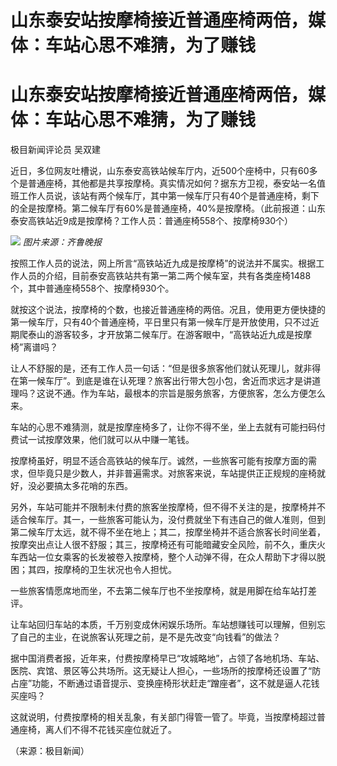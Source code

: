 # 山东泰安站按摩椅接近普通座椅两倍，媒体：车站心思不难猜，为了赚钱

# 山东泰安站按摩椅接近普通座椅两倍，媒体：车站心思不难猜，为了赚钱

极目新闻评论员 吴双建

近日，多位网友吐槽说，山东泰安高铁站候车厅内，近500个座椅中，只有60多个是普通座椅，其他都是共享按摩椅。真实情况如何？据东方卫视，泰安站一名值班工作人员说，该站有两个候车厅，其中第一候车厅只有40个是普通座椅，剩下的全是按摩椅。第二候车厅有60%是普通座椅，40%是按摩椅。（此前报道：山东泰安高铁站近9成是按摩椅？工作人员：普通座椅558个、按摩椅930个）

![](https://inews.gtimg.com/om_bt/OngShEbWXBdsSMdziZKiAqz9xfdsGUA6c3PDXNX7PCSYgAA/1000)
_图片来源：齐鲁晚报_

按照工作人员的说法，网上所言“高铁站近九成是按摩椅”的说法并不属实。根据工作人员的介绍，目前泰安高铁站共有第一第二两个候车室，共有各类座椅1488个，其中普通座椅558个、按摩椅930个。

就按这个说法，按摩椅的个数，也接近普通座椅的两倍。况且，使用更方便快捷的第一候车厅，只有40个普通座椅，平日里只有第一候车厅是开放使用，只不过近期爬泰山的游客较多，才开放第二候车厅。在游客眼中，“高铁站近九成是按摩椅”离谱吗？

让人不舒服的是，还有工作人员一句话：“但是很多旅客他们就认死理儿，就非得在第一候车厅”。到底是谁在认死理？旅客出行带大包小包，舍近而求远才是讲道理吗？这说不通。作为车站，最根本的宗旨是服务旅客，方便旅客，怎么方便怎么来。

车站的心思不难猜测，就是按摩座椅多了，让你不得不坐，坐上去就有可能扫码付费试一试按摩效果，他们就可以从中赚一笔钱。

按摩椅虽好，明显不适合高铁站的候车厅。诚然，一些旅客可能有按摩方面的需求，但毕竟只是少数人，并非普遍需求。对旅客来说，车站提供正正规规的座椅就好，没必要搞太多花哨的东西。

另外，车站可能并不限制未付费的旅客坐按摩椅，但不得不关注的是，按摩椅并不适合候车厅。其一，一些旅客可能认为，没付费就坐下有违自己的做人准则，但到第二候车厅太远，就不得不坐在地上；其二，按摩坐椅并不适合旅客长时间坐着，按摩突出点让人很不舒服；其三，按摩椅还有可能暗藏安全风险，前不久，重庆火车西站一位女乘客的长发被卷入按摩椅，整个人动弹不得，在众人帮助下才得以脱困；其四，按摩椅的卫生状况也令人担忧。

一些旅客情愿席地而坐，不去第二候车厅也不坐按摩椅，就是用脚在给车站打差评。

让车站回归车站的本质，千万别变成休闲娱乐场所。车站想赚钱可以理解，但别忘了自己的主业，在说旅客认死理之前，是不是先改变“向钱看”的做法？

据中国消费者报，近年来，付费按摩椅早已“攻城略地”，占领了各地机场、车站、医院、宾馆、景区等公共场所。这无疑让人担心，一些场所的按摩椅还设置了“防占座”功能，不断通过语音提示、变换座椅形状赶走“蹭座者”，这不就是逼人花钱买座吗？

这就说明，付费按摩椅的相关乱象，有关部门得管一管了。毕竟，当按摩椅超过普通座椅，离人们不得不花钱买座位就近了。

（来源：极目新闻）

